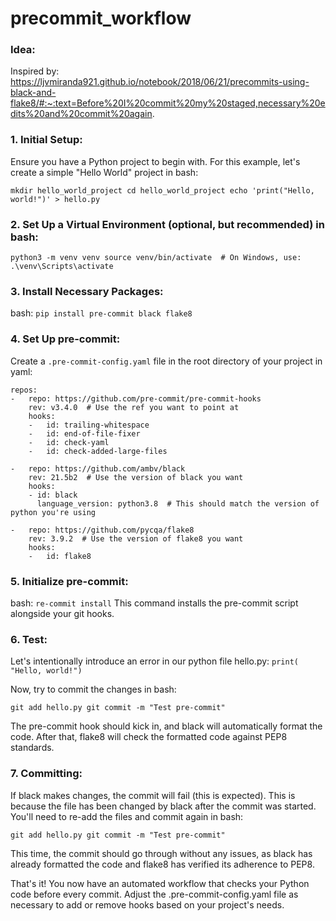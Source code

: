 # precommit_workflow

### Idea:
Inspired by: https://ljvmiranda921.github.io/notebook/2018/06/21/precommits-using-black-and-flake8/#:~:text=Before%20I%20commit%20my%20staged,necessary%20edits%20and%20commit%20again.

### 1. Initial Setup:
Ensure you have a Python project to begin with. For this example, let's create a simple "Hello World" project in bash:

`mkdir hello_world_project
cd hello_world_project
echo 'print("Hello, world!")' > hello.py`

### 2. Set Up a Virtual Environment (optional, but recommended) in bash:

`python3 -m venv venv
source venv/bin/activate  # On Windows, use: .\venv\Scripts\activate`

### 3. Install Necessary Packages:

bash:
`pip install pre-commit black flake8`

### 4. Set Up pre-commit:

Create a `.pre-commit-config.yaml` file in the root directory of your project in yaml:

```
repos:
-   repo: https://github.com/pre-commit/pre-commit-hooks
    rev: v3.4.0  # Use the ref you want to point at
    hooks:
    -   id: trailing-whitespace
    -   id: end-of-file-fixer
    -   id: check-yaml
    -   id: check-added-large-files

-   repo: https://github.com/ambv/black
    rev: 21.5b2  # Use the version of black you want
    hooks:
    - id: black
      language_version: python3.8  # This should match the version of python you're using

-   repo: https://github.com/pycqa/flake8
    rev: 3.9.2  # Use the version of flake8 you want
    hooks:
    -   id: flake8
```
      
### 5. Initialize pre-commit:
bash:
`re-commit install`
This command installs the pre-commit script alongside your git hooks.

### 6. Test:
Let's intentionally introduce an error in our python file hello.py:
`print(   "Hello, world!")`

Now, try to commit the changes in bash:

`git add hello.py
git commit -m "Test pre-commit"`

The pre-commit hook should kick in, and black will automatically format the code. After that, flake8 will check the formatted code against PEP8 standards.

### 7. Committing:
If black makes changes, the commit will fail (this is expected). This is because the file has been changed by black after the commit was started. You'll need to re-add the files and commit again in bash:

`git add hello.py
git commit -m "Test pre-commit"`

This time, the commit should go through without any issues, as black has already formatted the code and flake8 has verified its adherence to PEP8.

That's it! You now have an automated workflow that checks your Python code before every commit. Adjust the .pre-commit-config.yaml file as necessary to add or remove hooks based on your project's needs.
